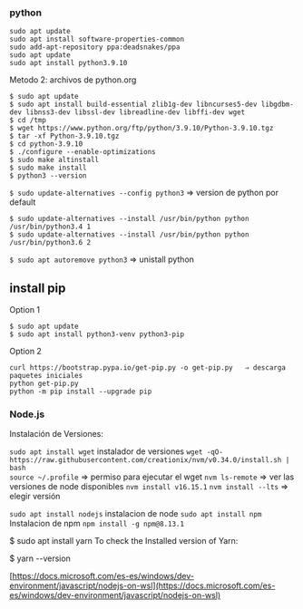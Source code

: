 ### python

```text
sudo apt update
sudo apt install software-properties-common
sudo add-apt-repository ppa:deadsnakes/ppa
sudo apt update
sudo apt install python3.9.10
```

Metodo 2: archivos de python.org

```text
$ sudo apt update
$ sudo apt install build-essential zlib1g-dev libncurses5-dev libgdbm-dev libnss3-dev libssl-dev libreadline-dev libffi-dev wget
$ cd /tmp
$ wget https://www.python.org/ftp/python/3.9.10/Python-3.9.10.tgz
$ tar -xf Python-3.9.10.tgz
$ cd python-3.9.10
$ ./configure --enable-optimizations
$ sudo make altinstall
$ sudo make install
$ python3 --version
```

`$ sudo update-alternatives --config python3`  ⇒ version de python por default

```
$ sudo update-alternatives --install /usr/bin/python python /usr/bin/python3.4 1
$ sudo update-alternatives --install /usr/bin/python python /usr/bin/python3.6 2
```

`$ sudo apt autoremove python3` ⇒ unistall python

## install pip
Option 1

```
$ sudo apt update
$ sudo apt install python3-venv python3-pip
```

Option 2

```
curl https://bootstrap.pypa.io/get-pip.py -o get-pip.py   ⇒ descarga paquetes iniciales
python get-pip.py
python -m pip install --upgrade pip
```


### Node.js

Instalación de Versiones: 

`sudo apt install wget`  instalador de versiones
`wget -qO- https://raw.githubusercontent.com/creationix/nvm/v0.34.0/install.sh | bash`  
`source ~/.profile`  ⇒ permiso para ejecutar el wget
`nvm ls-remote`  ⇒ ver las versiones de node disponibles
`nvm install v16.15.1` `nvm install --lts`  ⇒ elegir versión

`sudo apt install nodejs`  instalacion de node
`sudo apt install npm` Instalacion de npm
`npm install -g npm@8.13.1`

$ sudo apt install yarn
To check the Installed version of Yarn:

$ yarn --version




[https://docs.microsoft.com/es-es/windows/dev-environment/javascript/nodejs-on-wsl](https://docs.microsoft.com/es-es/windows/dev-environment/javascript/nodejs-on-wsl)